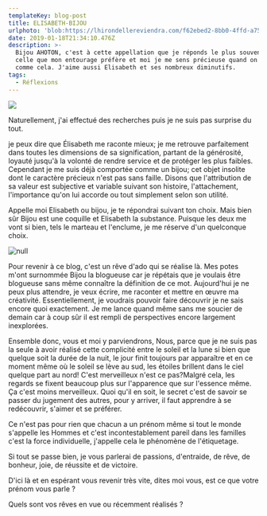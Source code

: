 ```yaml
---
templateKey: blog-post
title: ELISABETH-BIJOU
urlphoto: 'blob:https://lhirondellereviendra.com/f62ebed2-8bb0-4ffd-a75c-fae79316117b'
date: 2019-01-18T21:34:10.476Z
description: >-
  Bijou AHOTON, c'est à cette appellation que je réponds le plus souvent, c'est
  celle que mon entourage préfère et moi je me sens précieuse quand on m'appelle
  comme cela. J'aime aussi Elisabeth et ses nombreux diminutifs. 
tags:
  - Réflexions
---
```

![](/img/img_0015.jpg)

Naturellement, j'ai effectué des recherches puis je ne suis pas surprise du tout.

je peux dire que Élisabeth me raconte mieux; je me retrouve parfaitement dans toutes les dimensions de sa signification, partant de la générosité, loyauté jusqu'à la volonté de rendre service et de protéger les plus faibles. Cependant je me suis déjà comportée comme un bijou; cet objet insolite dont le caractère précieux n'est pas sans faille. Disons que l'attribution de sa valeur est subjective et variable suivant son histoire, l'attachement, l'importance qu'on lui accorde ou tout simplement selon son utilité.

Appelle moi Elisabeth ou bijou, je te répondrai suivant ton choix. Mais bien sûr Bijou est une coquille et Elisabeth la substance. Puisque les deux me vont si bien, tels le marteau et l'enclume, je me réserve d'un quelconque choix.

![null](/img/49343205_1569430366522047_7915797607551598592_n.jpg)

Pour revenir à ce blog, c'est un rêve d'ado qui se réalise là. Mes potes m'ont surnommée Bijou la blogueuse car je répétais que je voulais être blogueuse sans même connaître la définition de ce mot. Aujourd'hui je ne peux plus attendre, je veux écrire, me raconter et mettre en œuvre ma créativité. Essentiellement, je voudrais pouvoir faire découvrir je ne sais encore quoi exactement. Je me lance quand même sans me soucier de demain car à coup sûr il est rempli de perspectives encore largement inexplorées.

Ensemble donc, vous et moi y parviendrons, Nous, parce que je ne suis pas la seule à avoir réalisé cette complicité entre le soleil et la lune si bien que quelque soit la durée de la nuit, le jour finit toujours par apparaître et en ce moment même où le soleil se lève au sud, les étoiles brillent dans le ciel quelque part au nord! C'est merveilleux n'est ce pas?Malgré cela, les regards se fixent beaucoup plus sur l'apparence que sur l'essence même. Ça c'est moins merveilleux. Quoi qu'il en soit, le secret c'est de savoir se passer du jugement des autres, pour y arriver, il faut apprendre à se redécouvrir, s'aimer et se préférer.

Ce n'est pas pour rien que chacun a un prénom même si tout le monde s'appelle les Hommes et c'est incontestablement pareil dans les familles c'est la force individuelle, j'appelle cela le phénomène de l'étiquetage.

Si tout se passe bien, je vous parlerai de passions, d'entraide, de rêve, de bonheur, joie, de réussite et de victoire.

D'ici là et en espérant vous revenir très vite, dites moi vous, est ce que votre prénom vous parle ?

Quels sont vos rêves en vue ou récemment réalisés ?
